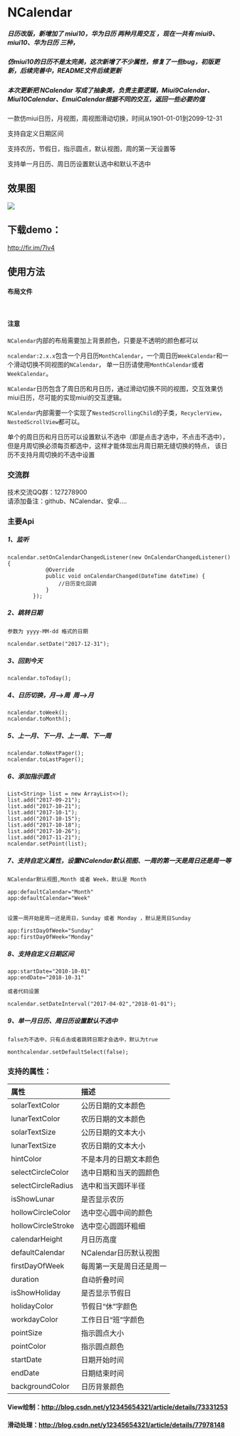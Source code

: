 # NCalendar


##### 日历改版，新增加了 miui10，华为日历 两种月周交互 ，现在一共有 miui9、miui10、华为日历 三种，
##### 仿miui10的日历不是太完美，这次新增了不少属性，修复了一些bug，初版更新，后续完善中，README文件后续更新
##### 本次更新把 NCalendar 写成了抽象类，负责主要逻辑，Miui9Calendar、Miui10Calendar、EmuiCalendar根据不同的交互，返回一些必要的值



一款仿miui日历，月视图，周视图滑动切换，时间从1901-01-01到2099-12-31

支持自定义日期区间

支持农历，节假日，指示圆点，默认视图，周的第一天设置等

支持单一月日历、周日历设置默认选中和默认不选中


## 效果图

![](https://github.com/yannecer/NCalendar/blob/master/app/ncalendar3.gif)

## 下载demo：
http://fir.im/7lv4

## 使用方法


#### 布局文件

```


```
#### 注意

```NCalendar```内部的布局需要加上背景颜色，只要是不透明的颜色都可以

```ncalendar:2.x.x```包含一个月日历```MonthCalendar```，一个周日历```WeekCalendar```和一个滑动切换不同视图的```NCalendar```，
单一日历请使用```MonthCalendar```或者```WeekCalendar```。

```NCalendar```日历包含了周日历和月日历，通过滑动切换不同的视图，交互效果仿miui日历，尽可能的实现miui的交互逻辑。

```NCalendar```内部需要一个实现了```NestedScrollingChild```的子类，```RecyclerView```，```NestedScrollView```都可以。

单个的周日历和月日历可以设置默认不选中（即是点击才选中，不点击不选中），但是月周切换必须每页都选中，这样才能体现出月周日期无缝切换的特点，
该日历不支持月周切换的不选中设置



### 交流群

技术交流QQ群：127278900<br/>请添加备注：github、NCalendar、安卓....





### 主要Api


##### 1、监听
```
ncalendar.setOnCalendarChangedListener(new OnCalendarChangedListener() {
            @Override
            public void onCalendarChanged(DateTime dateTime) {
                //日历变化回调
            }
        });
```

##### 2、跳转日期
```
参数为 yyyy-MM-dd 格式的日期

ncalendar.setDate("2017-12-31"); 
```
##### 3、回到今天
```
ncalendar.toToday(); 
```

##### 4、日历切换，月-->周  周-->月
```
ncalendar.toWeek();
ncalendar.toMonth();
```
##### 5、上一月、下一月、上一周、下一周
```
ncalendar.toNextPager();
ncalendar.toLastPager();

```

##### 6、添加指示圆点
```
List<String> list = new ArrayList<>();
list.add("2017-09-21");
list.add("2017-10-21");
list.add("2017-10-1");
list.add("2017-10-15");
list.add("2017-10-18");
list.add("2017-10-26");
list.add("2017-11-21");
ncalendar.setPoint(list);

```
##### 7、支持自定义属性，设置NCalendar默认视图、一周的第一天是周日还是周一等
```
NCalendar默认视图,Month 或者 Week，默认是 Month

app:defaultCalendar="Month"
app:defaultCalendar="Week"


设置一周开始是周一还是周日，Sunday 或者 Monday ，默认是周日Sunday

app:firstDayOfWeek="Sunday"
app:firstDayOfWeek="Monday" 

```

##### 8、支持自定义日期区间
```
app:startDate="2010-10-01"
app:endDate="2018-10-31"

或者代码设置

ncalendar.setDateInterval("2017-04-02","2018-01-01");
```


##### 9、单一月日历、周日历设置默认不选中
```
false为不选中，只有点击或者跳转日期才会选中，默认为true

monthcalendar.setDefaultSelect(false);
```



### 支持的属性：


| 属性| 描述|
|:---|:---|
| solarTextColor| 公历日期的文本颜色 |
| lunarTextColor| 农历日期的文本颜色 |
| solarTextSize| 公历日期的文本大小 |
| lunarTextSize| 农历日期的文本大小 |
| hintColor|不是本月的日期文本颜色 |
| selectCircleColor| 选中日期和当天的圆颜色 |
| selectCircleRadius| 选中和当天圆环半径 |
| isShowLunar| 是否显示农历 |
| hollowCircleColor| 选中空心圆中间的颜色|
| hollowCircleStroke| 选中空心圆圆环粗细 |
| calendarHeight|月日历高度 |
| defaultCalendar|NCalendar日历默认视图|
| firstDayOfWeek|每周第一天是周日还是周一|
| duration|自动折叠时间|
| isShowHoliday|是否显示节假日|
| holidayColor|节假日“休”字颜色|
| workdayColor|工作日日“班”字颜色|
| pointSize|指示圆点大小|
| pointColor|指示圆点颜色|
| startDate|日期开始时间|
| endDate|日期结束时间|
| backgroundColor|日历背景颜色|


#### View绘制：http://blog.csdn.net/y12345654321/article/details/73331253
#### 滑动处理：http://blog.csdn.net/y12345654321/article/details/77978148

